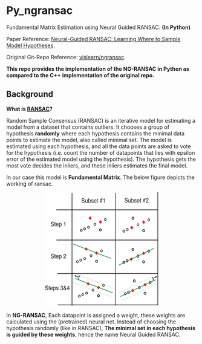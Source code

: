 # Py_ngransac
Fundamental Matrix Estimation using Neural Guided RANSAC. **(In Python)** 

Paper Reference: [Neural-Guided RANSAC: Learning Where to Sample Model Hypotheses](https://arxiv.org/abs/1905.04132).

Original Git-Repo Reference: [vislearn/ngransac](https://github.com/vislearn/ngransac).

**This repo provides the implementation of the NG-RANSAC in Python as compared to the C++ implementation of the original repo.**

## Background

**What is [RANSAC](http://www.cs.ait.ac.th/~mdailey/cvreadings/Fischler-RANSAC.pdf)?**

Random Sample Consensus (RANSAC) is an iterative model for estimating a model from a dataset that contains outliers. It chooses a group of hypothesis **randomly** where each hypothesis contains the minimal data points to estimate the model, also called minimal set. The model is estimated using each hypothesis, and all the data points are asked to vote for the hypothesis (i.e. count the number of datapoints that lies with epsilon error of the estimated model using the hypothesis). The hypothesis gets the most vote decides the inliers, and these inliers estimates the final model. 

In our case this model is **Fundamental Matrix**. The below figure depicts the working of ransac.

<center><img src="ransac.png" width= "300" height= "300" padding-top= "40" padding-bottom= "50"></center>

In **NG-RANSAC**,  Each datapoint is assigned a weight, these weights are calculated using the (pretrained) neural net. Instead of choosing the hypothesis randomly (like in RANSAC), **The minimal set in each hypothesis is guided by these weights**, hence the name Neural Guided RANSAC.
